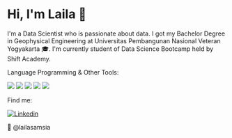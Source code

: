 # Hi, I'm Laila 👋


I'm a Data Scientist who is passionate about data. 
I got my Bachelor Degree in Geophysical Engineering at Universitas Pembangunan Nasional Veteran Yogyakarta :mortar_board:.
I'm currently student of Data Science Bootcamp held by Shift Academy. 


Language Programming & Other Tools:

<img src="https://www.3cs.ch/wp-content/uploads/python-icon-small.png"> <img src="https://th.bing.com/th/id/R071dfd2232f87da785ebf4d9f1f419d2?rik=Qsp9DaRLTVE%2bfg&riu=http%3a%2f%2ffindicons.com%2ffiles%2ficons%2f2773%2fpictonic_free%2f128%2fdbs_mysql.png&ehk=%2fx6j2cdDwLlNiRmvE4qIIQ0B%2fXbBPYztEg23uMVSgVM%3d&risl=&pid=ImgRaw"> <img src="https://www.blastanalytics.com/wp-content/uploads/tableau-icon-home.png"> <img src="https://th.bing.com/th/id/Rccda88e97bfe500d358f91da78987a6a?rik=2m4fKeImpG%2bI8g&riu=http%3a%2f%2fcore3.staticworld.net%2fimages%2farticle%2f2015%2f08%2fexcel-2016-mac-icon-100610905-small.png&ehk=fBcwpseXeQcaygOeCSPa%2bvYYReA2nGUupE6lBuAPts0%3d&risl=&pid=ImgRaw"> <img src="https://cdn1.iconfinder.com/data/icons/data-science-flat-1/64/r-programming-statistics-computing-data-analysis-128.png">

Find me:

[![Linkedin](https://th.bing.com/th/id/R248909efd0ba579bfa687e0b65362478?rik=fS%2btW%2fUIfp1a5w&riu=http%3a%2f%2ffindicons.com%2ffiles%2ficons%2f1982%2fsocial_me%2f60%2flinkedin.png&ehk=C6rw%2fg3rU1DLs5y9gPp3q7b7dVbtLBrp11xNU4MsCgw%3d&risl=&pid=ImgRaw)](https://www.linkedin.com/in/lailasamsia/)

:e-mail: @lailasamsia



<!---
lailasamsia/lailasamsia is a ✨ special ✨ repository because its `README.md` (this file) appears on your GitHub profile.
You can click the Preview link to take a look at your changes.
--->
